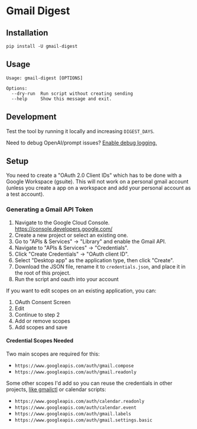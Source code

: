 # Gmail Digest

## Installation

```shell
pip install -U gmail-digest
```

## Usage

```shell
Usage: gmail-digest [OPTIONS]

Options:
  --dry-run  Run script without creating sending
  --help     Show this message and exit.
```

## Development

Test the tool by running it locally and increasing `DIGEST_DAYS`.

Need to debug OpenAI/prompt issues? [Enable debug logging.](https://stackoverflow.com/questions/76256249/logging-in-the-open-ai-python-library/78214464#78214464)

## Setup

You need to create a "OAuth 2.0 Client IDs" which has to be done with a Google Workspace (gsuite). This will not work on a personal gmail account (unless you create a app on a workspace and add your personal account as a test account).

### Generating a Gmail API Token

1. Navigate to the Google Cloud Console. https://console.developers.google.com/
2. Create a new project or select an existing one.
3. Go to "APIs & Services" -> "Library" and enable the Gmail API.
4. Navigate to "APIs & Services" -> "Credentials".
5. Click "Create Credentials" -> "OAuth client ID".
6. Select "Desktop app" as the application type, then click "Create".
7. Download the JSON file, rename it to `credentials.json`, and place it in the root of this project.
8. Run the script and oauth into your account

If you want to edit scopes on an existing application, you can:

1. OAuth Consent Screen
2. Edit
3. Continue to step 2
4. Add or remove scopes
5. Add scopes and save

#### Credential Scopes Needed

Two main scopes are required for this:

* `https://www.googleapis.com/auth/gmail.compose`
* `https://www.googleapis.com/auth/gmail.readonly`

Some other scopes I'd add so you can reuse the credentials in other projects, [like gmailctl](https://github.com/mbrt/gmailctl) or calendar scripts:

* `https://www.googleapis.com/auth/calendar.readonly`
* `https://www.googleapis.com/auth/calendar.event`
* `https://www.googleapis.com/auth/gmail.labels`
* `https://www.googleapis.com/auth/gmail.settings.basic`
